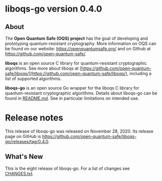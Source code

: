 liboqs-go version 0.4.0
=======================

About
-----

The **Open Quantum Safe (OQS) project** has the goal of developing and prototyping quantum-resistant cryptography. More information on OQS can be found on our website: https://openquantumsafe.org/ and on Github at https://github.com/open-quantum-safe/.

**liboqs** is an open source C library for quantum-resistant cryptographic algorithms. See more about liboqs at [https://github.com/open-quantum-safe/liboqs/](https://github.com/open-quantum-safe/liboqs/), including a list of supported algorithms.

**liboqs-go** is an open source Go wrapper for the liboqs C library for quantum-resistant cryptographic algorithms. Details about liboqs-go can be found in [README.md](https://github.com/open-quantum-safe/liboqs-go/blob/main/README.md). See in particular limitations on intended use.

Release notes
=============

This release of liboqs-go was released on November 28, 2020. Its release page on GitHub is https://github.com/open-quantum-safe/liboqs-go/releases/tag/0.4.0.

What's New
----------

This is the eight release of liboqs-go. For a list of changes see [CHANGES.txt](https://github.com/open-quantum-safe/liboqs-go/blob/main/CHANGES.txt).
